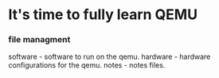 # It's time to fully learn QEMU #

### file managment ###

software                - software to run on the qemu.
hardware                - hardware configurations for the qemu.
notes                   - notes files.


